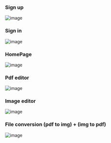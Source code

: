 <h3>Sign up</h3>

![image](https://github.com/ahmadkhalil-1/Online-Editing-Application/assets/131601921/77584855-215e-4a2e-a4ab-4cb8992baec9)

<h3>Sign in</h3>

![image](https://github.com/ahmadkhalil-1/Online-Editing-Application/assets/131601921/948f7b18-6948-4b35-99c5-c32580b3cebf)

<h3>HomePage</h3>

![image](https://github.com/ahmadkhalil-1/Online-Editing-Application/assets/131601921/45361439-7a4b-43df-8b18-1b828726f3b6)

<h3>Pdf editor</h3>

![image](https://github.com/ahmadkhalil-1/Online-Editing-Application/assets/131601921/a254d76e-82f1-4e85-bde3-c5dc9536328f)

<h3>Image editor</h3>

![image](https://github.com/ahmadkhalil-1/Online-Editing-Application/assets/131601921/ebebc5f1-3ee8-4f2b-afe8-998a5315f995)

<h3>File conversion (pdf to img) + (img to pdf)</h3> 

![image](https://github.com/ahmadkhalil-1/Online-Editing-Application/assets/131601921/bb26e26d-2f77-4b3a-81a5-23058a17ffcd)





